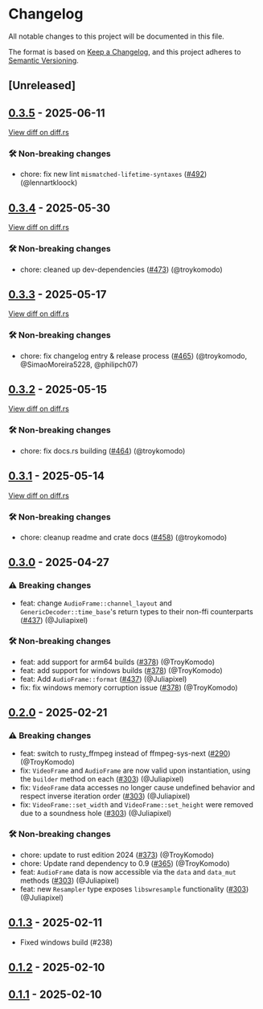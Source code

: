 # Changelog

<!--
This file is automatically generated by our release process.
DO NOT edit it directly.
If you want to add a change log entry for this package,
please create a new file in /changes.d/<pr-number>.toml
Refer to the [README.md](/changes.d/README.md) for more information.
-->

All notable changes to this project will be documented in this file.

The format is based on [Keep a Changelog](https://keepachangelog.com/en/1.0.0/),
and this project adheres to [Semantic Versioning](https://semver.org/spec/v2.0.0.html).

## [Unreleased]

## [0.3.5](https://github.com/ScuffleCloud/scuffle/releases/tag/scuffle-ffmpeg-v0.3.5) - 2025-06-11

[View diff on diff.rs](https://diff.rs/scuffle-ffmpeg/0.3.4/scuffle-ffmpeg/0.3.5/Cargo.toml)

### 🛠️ Non-breaking changes

- chore: fix new lint `mismatched-lifetime-syntaxes` ([#492](https://github.com/scufflecloud/scuffle/pull/492)) (@lennartkloock)

## [0.3.4](https://github.com/ScuffleCloud/scuffle/releases/tag/scuffle-ffmpeg-v0.3.4) - 2025-05-30

[View diff on diff.rs](https://diff.rs/scuffle-ffmpeg/0.3.3/scuffle-ffmpeg/0.3.4/Cargo.toml)

### 🛠️ Non-breaking changes

- chore: cleaned up dev-dependencies ([#473](https://github.com/scufflecloud/scuffle/pull/473)) (@troykomodo)

## [0.3.3](https://github.com/ScuffleCloud/scuffle/releases/tag/scuffle-ffmpeg-v0.3.3) - 2025-05-17

[View diff on diff.rs](https://diff.rs/scuffle-ffmpeg/0.3.2/scuffle-ffmpeg/0.3.3/Cargo.toml)

### 🛠️ Non-breaking changes

- chore: fix changelog entry & release process ([#465](https://github.com/scufflecloud/scuffle/pull/465)) (@troykomodo, @SimaoMoreira5228, @philipch07)

## [0.3.2](https://github.com/ScuffleCloud/scuffle/releases/tag/scuffle-ffmpeg-v0.3.2) - 2025-05-15

[View diff on diff.rs](https://diff.rs/scuffle-ffmpeg/0.3.1/scuffle-ffmpeg/0.3.2/Cargo.toml)

### 🛠️ Non-breaking changes

- chore: fix docs.rs building ([#464](https://github.com/scufflecloud/scuffle/pull/464)) (@troykomodo)

## [0.3.1](https://github.com/ScuffleCloud/scuffle/releases/tag/scuffle-ffmpeg-v0.3.1) - 2025-05-14

[View diff on diff.rs](https://diff.rs/scuffle-ffmpeg/0.3.0/scuffle-ffmpeg/0.3.1/Cargo.toml)

### 🛠️ Non-breaking changes

- chore: cleanup readme and crate docs ([#458](https://github.com/scufflecloud/scuffle/pull/458)) (@troykomodo)

## [0.3.0](https://github.com/ScuffleCloud/scuffle/releases/tag/scuffle-ffmpeg-v0.3.0) - 2025-04-27

### ⚠️ Breaking changes

- feat: change `AudioFrame::channel_layout` and `GenericDecoder::time_base`'s return types to their non-ffi counterparts ([#437](https://github.com/scufflecloud/scuffle/pull/437)) (@Juliapixel)

### 🛠️ Non-breaking changes

- feat: add support for arm64 builds ([#378](https://github.com/scufflecloud/scuffle/pull/378)) (@TroyKomodo)
- feat: add support for windows builds ([#378](https://github.com/scufflecloud/scuffle/pull/378)) (@TroyKomodo)
- feat: Add `AudioFrame::format` ([#437](https://github.com/scufflecloud/scuffle/pull/437)) (@Juliapixel)
- fix: fix windows memory corruption issue ([#378](https://github.com/scufflecloud/scuffle/pull/378)) (@TroyKomodo)

## [0.2.0](https://github.com/ScuffleCloud/scuffle/releases/tag/scuffle-ffmpeg-v0.2.0) - 2025-02-21

### ⚠️ Breaking changes

- feat: switch to rusty_ffmpeg instead of ffmpeg-sys-next ([#290](https://github.com/scufflecloud/scuffle/pull/290)) (@TroyKomodo)
- fix: `VideoFrame` and `AudioFrame` are now valid upon instantiation, using the `builder` method on each ([#303](https://github.com/scufflecloud/scuffle/pull/303)) (@Juliapixel)
- fix: `VideoFrame` data accesses no longer cause undefined behavior and respect inverse iteration order ([#303](https://github.com/scufflecloud/scuffle/pull/303)) (@Juliapixel)
- fix: `VideoFrame::set_width` and `VideoFrame::set_height` were removed due to a soundness hole ([#303](https://github.com/scufflecloud/scuffle/pull/303)) (@Juliapixel)

### 🛠️ Non-breaking changes

- chore: update to rust edition 2024 ([#373](https://github.com/scufflecloud/scuffle/pull/373)) (@TroyKomodo)
- chore: Update rand dependency to 0.9 ([#365](https://github.com/scufflecloud/scuffle/pull/365)) (@TroyKomodo)
- feat: `AudioFrame` data is now accessible via the `data` and `data_mut` methods ([#303](https://github.com/scufflecloud/scuffle/pull/303)) (@Juliapixel)
- feat: new `Resampler` type exposes `libswresample` functionality ([#303](https://github.com/scufflecloud/scuffle/pull/303)) (@Juliapixel)

## [0.1.3](https://github.com/ScuffleCloud/scuffle/releases/tag/scuffle-ffmpeg-v0.1.3) - 2025-02-11

- Fixed windows build (#238)

## [0.1.2](https://github.com/ScuffleCloud/scuffle/releases/tag/scuffle-ffmpeg-v0.1.2) - 2025-02-10

## [0.1.1](https://github.com/ScuffleCloud/scuffle/releases/tag/scuffle-ffmpeg-v0.1.1) - 2025-02-10
